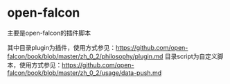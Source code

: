 # open-falcon
主要是open-falcon的插件脚本

其中目录plugin为插件，使用方式参见：https://github.com/open-falcon/book/blob/master/zh_0_2/philosophy/plugin.md
    目录script为自定义脚本，使用方式参见：https://github.com/open-falcon/book/blob/master/zh_0_2/usage/data-push.md



